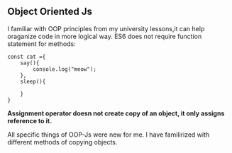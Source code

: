 ## Object Oriented Js
I familiar with OOP principles from my university lessons,it can help oraganize code in more logical way.
ES6 does not require function statement for methods:
```
const cat ={
    say(){
        console.log("meow");
    },
    sleep(){

    }
}
```
__Assignment operator doesn not create copy of an object, it only assigns reference to it.__

All specific things of OOP-Js were new for me. I  have familirized with different methods of copying objects.